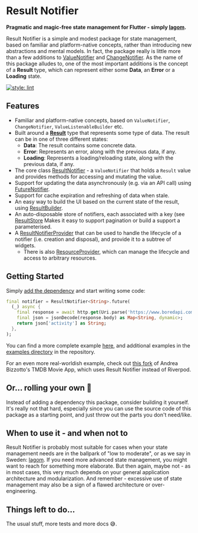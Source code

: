 # Result Notifier
**Pragmatic and magic-free state management for Flutter - simply [lagom](https://en.wikipedia.org/wiki/Lagom).** 

Result Notifier is a simple and modest package for state management, based on familiar and platform-native concepts, 
rather than introducing new abstractions and mental models. In fact, the package really is little more than a few 
additions to [ValueNotifier](https://api.flutter.dev/flutter/foundation/ValueNotifier-class.html) and 
[ChangeNotifier](https://api.flutter.dev/flutter/foundation/ChangeNotifier-class.html). As the name of this package 
alludes to, one of the most important additions is the concept of a **Result** type, which can represent either some 
**Data**, an **Error** or a **Loading** state.

[![style: lint](https://img.shields.io/badge/style-lint-4BC0F5.svg)](https://pub.dev/packages/lint)

## Features

* Familiar and platform-native concepts, based on `ValueNotifier`, `ChangeNotifier`, `ValueListenableBuilder` etc.
* Built around a **[Result](https://pub.dev/documentation/result_notifier/latest/result_notifier/Result-class.html)** 
  type that represents some type of data. The result can be in one of three different states:  
    - **Data**: The result contains some concrete data.
    - **Error**: Represents an error, along with the previous data, if any.
    - **Loading**: Represents a loading/reloading state, along with the previous data, if any. 
* The core class [ResultNotifier](https://pub.dev/documentation/result_notifier/latest/result_notifier/ResultNotifier-class.html) - 
  a `ValueNotifier` that holds a `Result` value and provides methods for accessing and mutating the value. 
* Support for updating the data asynchronously (e.g. via an API call) using [FutureNotifier](https://pub.dev/documentation/result_notifier/latest/result_notifier/FutureNotifier-class.html).
* Support for cache expiration and refreshing of data when stale.
* An easy way to build the UI based on the current state of the result, using [ResultBuilder](https://pub.dev/documentation/result_notifier/latest/result_notifier/ResultBuilder-class.html).  
* An auto-disposable store of notifiers, each associated with a key (see [ResultStore](https://pub.dev/documentation/result_notifier/latest/result_notifier/ResultStore-class.html) 
  Makes it easy to support pagination or build a support a parameterised.
* A [ResultNotifierProvider](https://pub.dev/documentation/result_notifier/latest/result_notifier/ResultNotifierProvider-class.html) 
  that can be used to handle the lifecycle of a notifier (i.e. creation and disposal), and provide it to a subtree of 
  widgets. 
    - There is also [ResourceProvider](https://pub.dev/documentation/result_notifier/latest/result_notifier/ResourceProvider-class.html), 
      which can manage the lifecycle and access to arbitrary resources.  

## Getting Started

Simply [add the dependency](https://pub.dev/packages/result_notifier/install) and start writing some code:  

```dart
final notifier = ResultNotifier<String>.future(
  (_) async {
    final response = await http.get(Uri.parse('https://www.boredapi.com/api/activity/'));
    final json = jsonDecode(response.body) as Map<String, dynamic>;
    return json['activity'] as String;
  },
);
``` 

You can find a more complete example [here](https://pub.dev/packages/result_notifier/example), and additional examples 
in the [examples directory](https://github.com/tolo/result_notifier/blob/main/example/lib) in the repository.  

For an even more real-worldish example, check out [this fork](https://github.com/tolo/tmdb_movie_app) of Andrea 
Bizzotto's TMDB Movie App, which uses Result Notifier instead of Riverpod.

## Or... rolling your own 🤷‍️
Instead of adding a dependency this package, consider building it yourself. It's really not that hard, especially since 
you can use the source code of this package as a starting point, and just throw out the parts you don't need/like.

## When to use it - and when not to

Result Notifier is probably most suitable for cases when your state management needs are in the ballpark of "low to 
moderate", or as we say in Sweden: [lagom](https://en.wikipedia.org/wiki/Lagom). If you need more advanced state 
management, you might want to reach for something more elaborate. But then again, maybe not - as in most cases, this 
very much depends on your general application architecture and modularization. And remember - excessive use of state 
management may also be a sign of a flawed architecture or over-engineering.  

## Things left to do...

The usual stuff, more tests and more docs 😅.
